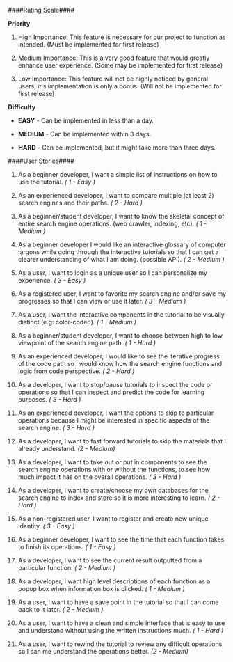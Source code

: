 ####Rating Scale####

**Priority**

1. High Importance: This feature is necessary for our project to function as intended. (Must be implemented for first release)
 
2. Medium Importance: This is a very good feature that would greatly enhance user experience. (Some may be implemented for first release)

3. Low Importance: This feature will not be highly noticed by general users, it's implementation is only a bonus. (Will not be implemented for first release)

**Difficulty**

* **EASY** - Can be implemented in less than a day.

* **MEDIUM** - Can be implemented within 3 days.

* **HARD** - Can be implemented, but it might take more than three days.

####User Stories####
1. As a beginner developer, I want a simple list of instructions on how to use the tutorial. *( 1 - Easy )* 

2. As an experienced developer, I want to compare multiple (at least 2) search engines and their paths. *( 2 - Hard )*

3. As a beginner/student developer, I want to know the skeletal concept of entire search engine operations. (web crawler, indexing, etc). *( 1 - Medium )*

4. As a beginner developer I would like an interactive glossary of computer jargons while going through the interactive tutorials so that I can get a clearer understanding of what I am doing. (possible API). *( 2 - Medium )*

5. As a user, I want to login as a unique user so I can personalize my experience. *( 3 - Easy )*

6. As a registered user, I want to favorite my search engine and/or save my progresses so that I can view or use it later. *( 3 - Medium )*

7. As a user, I want the interactive components in the tutorial to be visually distinct (e.g: color-coded). *( 1 - Medium )*

8. As a beginner/student developer, I want to choose between high to low viewpoint of the search engine path. *( 1 - Hard )*

9. As an experienced developer, I would like to see the iterative progress of the code path so I would know how the search engine functions and logic from code perspective. *( 2 - Hard )*

10. As a developer, I want to stop/pause tutorials to inspect the code or operations so that I can inspect and predict the code for learning purposes. *( 3 - Hard )*

11. As an experienced developer, I want the options to skip to particular operations because I might be interested in specific aspects of the search engine. *( 3 - Hard )*

12. As a developer, I want to fast forward tutorials to skip the materials that I already understand. *(2 - Medium)*

13. As a developer, I want to take out or put in components to see the search engine operations with or without the functions, to see how much impact it has on the overall operations. *( 3 - Hard )*

14. As a developer, I want to create/choose my own databases for the search engine to index and store so it is more interesting to learn. *( 2 - Hard )*

15. As a non-registered user, I want to register and create new unique identity. *( 3 - Easy )*

16. As a beginner developer, I want to see the time that each function takes to finish its operations. *( 1 - Easy )*

17. As a developer, I want to see the current result outputted from a particular function. *( 2 - Medium )*

18. As a developer, I want high level descriptions of each function as a popup box when information box is clicked. *( 1 - Medium )*

19. As a user, I want to have a save point in the tutorial so that I can come back to it later. *( 2 - Medium )*

20. As a user, I want to have a clean and simple interface that is easy to use and understand without using the written instructions much. *( 1 - Hard )*

21. As a user, I want to rewind the tutorial to review any difficult operations so I can me understand the operations better. *(2 - Medium)*
